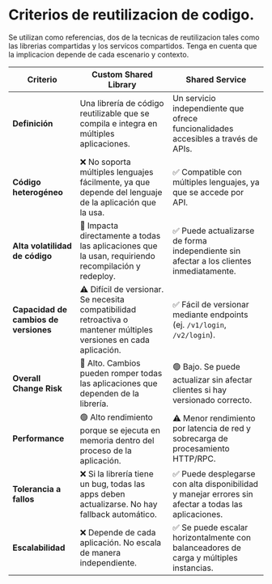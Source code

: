 # Criterios de reutilizacion de codigo. 

Se utilizan como referencias, dos de la tecnicas de reutilizacion tales como las librerias compartidas y los servicos compartidos. Tenga en cuenta que la implicacion depende de cada escenario y contexto. 

| **Criterio**               | **Custom Shared Library** | **Shared Service** |
|----------------------------|--------------------------|--------------------|
| **Definición**             | Una librería de código reutilizable que se compila e integra en múltiples aplicaciones. | Un servicio independiente que ofrece funcionalidades accesibles a través de APIs. |
| **Código heterogéneo**     | ❌ No soporta múltiples lenguajes fácilmente, ya que depende del lenguaje de la aplicación que la usa. | ✅ Compatible con múltiples lenguajes, ya que se accede por API. |
| **Alta volatilidad de código** | 🚨 Impacta directamente a todas las aplicaciones que la usan, requiriendo recompilación y redeploy. | ✅ Puede actualizarse de forma independiente sin afectar a los clientes inmediatamente. |
| **Capacidad de cambios de versiones** | ⚠️ Difícil de versionar. Se necesita compatibilidad retroactiva o mantener múltiples versiones en cada aplicación. | ✅ Fácil de versionar mediante endpoints (ej. `/v1/login`, `/v2/login`). |
| **Overall Change Risk**    | 🔴 Alto. Cambios pueden romper todas las aplicaciones que dependen de la librería. | 🟢 Bajo. Se puede actualizar sin afectar clientes si hay versionado correcto. |
| **Performance**            | 🟢 Alto rendimiento porque se ejecuta en memoria dentro del proceso de la aplicación. | ⚠️ Menor rendimiento por latencia de red y sobrecarga de procesamiento HTTP/RPC. |
| **Tolerancia a fallos**    | ❌ Si la librería tiene un bug, todas las apps deben actualizarse. No hay fallback automático. | ✅ Puede desplegarse con alta disponibilidad y manejar errores sin afectar a todas las aplicaciones. |
| **Escalabilidad**          | ❌ Depende de cada aplicación. No escala de manera independiente. | ✅ Se puede escalar horizontalmente con balanceadores de carga y múltiples instancias. |

